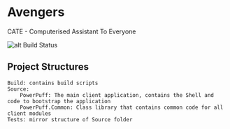 # Avengers
CATE - Computerised Assistant To Everyone

![alt Build Status](https://ci.appveyor.com/api/projects/status/github/TWSG-HealthTech/Avengers?branch=master&retina=true "Build Status")

## Project Structures
```
Build: contains build scripts
Source:
    PowerPuff: The main client application, contains the Shell and code to bootstrap the application
    PowerPuff.Common: Class library that contains common code for all client modules
Tests: mirror structure of Source folder
```
